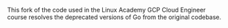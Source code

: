 This fork of the code used in the Linux Academy GCP Cloud Engineer course resolves the deprecated versions of Go from the original codebase.
